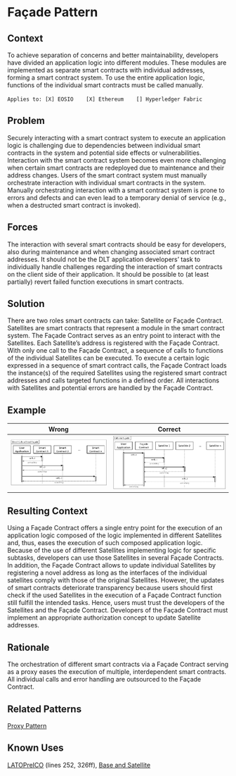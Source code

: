 # Façade Pattern
## Context
To achieve separation of concerns and better maintainability, developers have divided an application logic into different modules. These modules are implemented as separate smart contracts with individual addresses, forming a smart contract system. To use the entire application logic, functions of the individual smart contracts  must be called manually.

``Applies to: [X] EOSIO    [X] Ethereum    [] Hyperledger Fabric``
## Problem
Securely interacting with a smart contract system to execute an application logic is challenging due to dependencies between individual smart contracts in the system and potential side effects or vulnerabilities. Interaction with the smart contract system becomes even more challenging when certain smart contracts are redeployed due to maintenance and their address changes. Users of the smart contract system must manually orchestrate interaction with individual smart contracts in the system. Manually orchestrating interaction with a smart contract system is prone to errors and defects and can even lead to a temporary denial of service (e.g., when a destructed smart contract is invoked).
## Forces
The interaction with several smart contracts should be easy for developers, also during maintenance and when changing associated smart contract addresses. It should not be the DLT application developers’ task to individually handle challenges regarding the interaction of smart contracts on the client side of their application. It should be possible to (at least partially) revert failed function executions in smart contracts.
## Solution
There are two roles smart contracts can take: Satellite or Façade Contract. Satellites are smart contracts that represent a module in the smart contract system. The Façade Contract serves as an entry point to interact with the Satellites. Each Satellite’s address is registered with the Façade Contract. With only one call to the Façade Contract, a sequence of calls to functions of the individual Satellites can be executed. To execute a certain logic expressed in a sequence of smart contract calls, the Façade Contract loads the instance(s) of the required Satellites using the registered smart contract addresses and calls targeted functions in a defined order. All interactions with Satellites and potential errors are handled by the Façade Contract.
## Example
Wrong | Correct
------------ | -------------
![Wrong](Façade%20Pattern%20-%20Direct%20Calls%20without%20Façade.png) | ![Correct](Façade%20Pattern%20-%20Direct%20via%20Façade.png)

## Resulting Context
Using a Façade Contract offers a single entry point for the execution of an application logic composed of the logic implemented in different Satellites and, thus, eases the execution of such composed application logic. Because of the use of different Satellites implementing logic for specific subtasks, developers can use those Satellites in several Façade Contracts. In addition, the Façade Contract allows to update individual Satellites by registering a novel address as long as the interfaces of the individual satellites comply with those of the original Satellites. However, the updates of smart contracts deteriorate transparency because users should first check if the used Satellites in the execution of a Façade Contract function still fulfill the intended tasks. Hence, users must trust the developers of the Satellites and the Façade Contract. Developers of the Façade Contract must implement an appropriate authorization concept to update Satellite addresses.
## Rationale
The orchestration of different smart contracts via a Façade Contract serving as a proxy eases the execution of multiple, interdependent smart contracts. All individual calls and error handling are outsourced to the Façade Contract.
## Related Patterns
[Proxy Pattern](/Architectural%20Patterns/Proxy%20Pattern/README.md#context)
## Known Uses
[LATOPreICO](https://etherscan.io/address/0x459F7854776ED005B6Ec63a88F834fDAB0B6993e#code) (lines 252, 326ff), [Base and Satellite](https://github.com/maxwoe/solidity_patterns/tree/master/maintenance/satellite)
